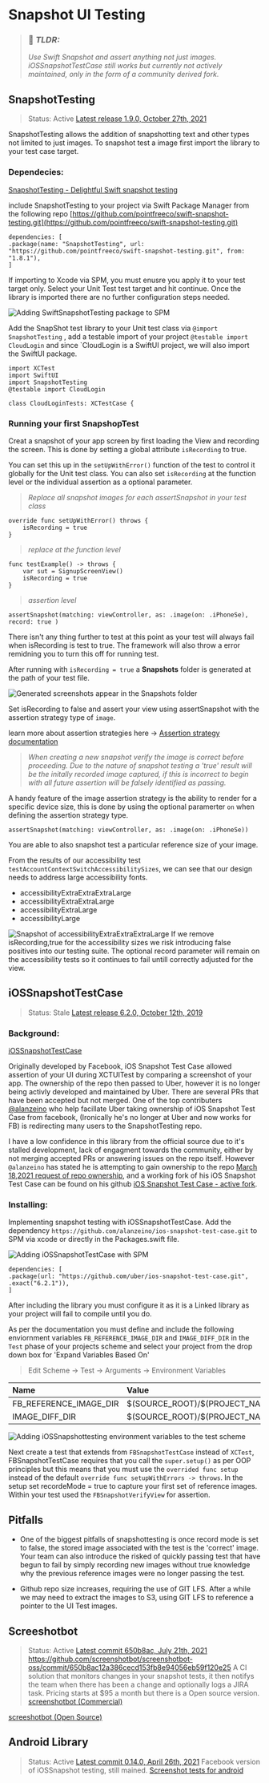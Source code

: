 # Snapshot UI Testing

> ### 📝 **_TLDR:_**
> _Use Swift Snapshot and assert anything not just images. iOSSnapshotTestCase still works but currently not actively maintained, only in the form of a community derived fork._
> 
## SnapshotTesting

> Status: Active [Latest release 1.9.0, October 27th, 2021](https://github.com/pointfreeco/swift-snapshot-testing/releases/tag/1.9.0)

SnapshotTesting allows the addition of snapshotting text and other types not limited to just images. To snapshot  test a image first import the library to your test case target.

### Dependecies:
[SnapshotTesting - Delightful Swift snapshot testing ](https://github.com/pointfreeco/swift-snapshot-testing.git)

include SnapshotTesting to your project via Swift Package Manager from the following repo [https://github.com/pointfreeco/swift-snapshot-testing.git](https://github.com/pointfreeco/swift-snapshot-testing.git)

```
dependencies: [
.package(name: "SnapshotTesting", url: "https://github.com/pointfreeco/swift-snapshot-testing.git", from: "1.8.1"),
]
```

If importing to Xcode via SPM, you must enusre you apply it to your test target only. Select your Unit Test test target and hit continue. Once the library is imported there are no further configuration steps needed.

![Adding SwiftSnapshotTesting package to SPM](ReadmeImages/screenshot-spm-choose-test-target.png)

Add the SnapShot test library to your Unit test class via `@import SnapshotTesting` , add a testable import of your project `@testable import CloudLogin` and since `CloudLogin is a SwiftUI project, we will also import the SwiftUI package.

```
import XCTest
import SwiftUI
import SnapshotTesting
@testable import CloudLogin

class CloudLoginTests: XCTestCase {
```

### Running your first SnapshopTest

Creat a snapshot of your app screen by first loading the View and recording the screen. This is done by setting a global attribute `isRecording` to true.

You can set this up in the `setUpWithError()` function of the test to control it globally for the Unit test class.  You can also set `isRecording` at the function level or the individual assertion as a optional parameter.

> _Replace all snapshot images for each assertSnapshot in your test class_
```
override func setUpWithError() throws {
    isRecording = true
}
```
> _replace at the function level_
```
func testExample() -> throws {
    var sut = SignupScreenView()
    isRecording = true
}
```
> _assertion level_

```
assertSnapshot(matching: viewController, as: .image(on: .iPhoneSe), record: true )
```

There isn't any thing further to test at this point as your test will always fail when isRecording is test to true. The framework will also throw a error remidning you to turn this off for running test.

After running with `isRecording = true` a __**Snapshots**__ folder is generated at the path of your test file.

![Generated screenshots appear in the __**Snapshots**__ folder](ReadmeImages/screenshot-generated-testimage.png)

Set isRecording to false and assert your view using assertSnapshot with the assertion strategy type of  `image`.

learn more about assertion strategies here -> [Assertion strategy documentation](https://github.com/pointfreeco/swift-snapshot-testing/blob/main/Documentation/Available-Snapshot-Strategies.md)

> _When creating a new snapshot verify the image is correct before proceeding._
> _Due to the nature of snapshot testing a 'true' result will be the initally recorded image captured, if this is incorrect to begin with all future assertion will be falsely identified as passing._

A handy feature of the image assertion strategy is the ability to render for a specific device size, this is done by using the optional paramerter `on` when defining the assertion strategy type.

```
assertSnapshot(matching: viewController, as: .image(on: .iPhoneSe))
```

You are able to also snapshot test a particular reference size of your image. 

From the results of our accessibility test `testAccountContextSwitchAccessibilitySizes`, we can see that our design needs to address large accessibility fonts. 

 - accessibilityExtraExtraExtraLarge
 - accessibilityExtraExtraLarge
 - accessibilityExtraLarge
 - accessibilityLarge

![Snapshot of accessibilityExtraExtraExtraLarge](ReadmeImages/screenshot-accessibilityExtraExtraExtraLarge.png)
If we remove isRecording,true for the accessibility sizes we risk introducing false positives into our testing suite. The optional record parameter will remain on the accessibility tests so it continues to fail untill correctly adjusted for the view.

## iOSSnapshotTestCase

> Status: Stale [Latest release 6.2.0, October 12th, 2019](https://github.com/uber/ios-snapshot-test-case/releases/tag/6.2.0)

### Background:
[iOSSnapshotTestCase](https://github.com/uber/ios-snapshot-test-case/)

Originally developed by Facebook, iOS Snapshot Test Case allowed assertion of your UI during  XCTUITest by comparing a screenshot of your app. The ownership of the repo then passed to Uber, however it is no longer being activly developed and maintained by Uber. There are several PRs that have been accepted but not merged. One of the top contributers [@alanzeino](https://github.com/alanzeino) who help facillate Uber taking ownership of iOS Snapshot Test Case from facebook, (Ironically he's no longer at Uber and now works for FB) is redirecting many users to the SnapshotTesting repo. 

I have a low confidence in this library from the official source due to it's stalled development, lack of engagment towards the community, either by not merging accepted PRs or answering issues on the repo itself.  However `@alanzeino` has stated he is attempting to gain ownership to the repo [March 18,2021 request of repo ownership](https://github.com/uber/ios-snapshot-test-case/pull/126#issuecomment-801631166), and a working fork of his iOS Snapshot Test Case can be found on his github [iOS Snapshot Test Case - active fork](https://github.com/alanzeino/ios-snapshot-test-case).


### Installing:
Implementing snapshot testing with iOSSnapshotTestCase. Add the dependency `https://github.com/alanzeino/ios-snapshot-test-case.git` to SPM via xcode or directly in the Packages.swift file.

![Adding iOSSnapshotTestCase with SPM](ReadmeImages/screenshot-spm-iossnapshot.png)

```
dependencies: [
.package(url: "https://github.com/uber/ios-snapshot-test-case.git", .exact("6.2.1")),
]
```

After including the library you must configure it as it is a Linked library as your project will fail to compile until you do. 

As per the documentation you must define and include the following enviornment variables `FB_REFERENCE_IMAGE_DIR` and `IMAGE_DIFF_DIR` in the `Test` phase of your projects scheme and select your project from the drop down box for 'Expand Variables Based On'
>Edit Scheme -> Test -> Arguments -> Environment Variables

| Name | Value |
| :------- | :------- |
| FB_REFERENCE_IMAGE_DIR | \$(SOURCE_ROOT)/$(PROJECT_NAME)Tests/ReferenceImages |
| IMAGE_DIFF_DIR | \$(SOURCE_ROOT)/$(PROJECT_NAME)Tests/FailureDiffs |

![Adding iOSSnapshottesting environment variables to the test scheme](ReadmeImages/screenshot-debug-schema.png)

Next create a test that extends from `FBSnapshotTestCase` instead of  `XCTest`, FBSnapshotTestCase requires that you call the `super.setup()` as per OOP principles but this means that you must use the `overrided func setup` instead of the default `override func setupWithErrors -> throws`. In the setup set recordeMode = true to capture your first set of reference images. Within your test used the `FBSnapshotVerifyView` for assertion.  

## Pitfalls

 - One of the biggest pitfalls of snapshottesting is once record mode is set to false, the stored image associated with the test is the 'correct' image. 
Your team can also introduce the risked of quickly passing test that have begun to fail by simply recording new images without true knowledge why the previous reference images were no longer passing the test.

- Github repo size increases, requiring the use of GIT LFS. After a while we may need to extract the images to S3, using GIT LFS to reference a pointer to the UI Test images.


## Screeshotbot
> Status: Active [Latest commit 650b8ac, July 21th, 2021](https://github.com/screenshotbot/screenshotbot-oss/commit/650b8ac12a386cecd153fb8e94056eb59f120e25)
https://github.com/screenshotbot/screenshotbot-oss/commit/650b8ac12a386cecd153fb8e94056eb59f120e25
A CI solution that monitors changes in your snapshot tests, it then notifys the team when there has been a change and optionally logs a JIRA task. Pricing starts at $95 a month but there is a Open source version.
[screenshotbot (Commercial)](https://screenshotbot.io)

[screeshotbot (Open Source)](https://github.com/screenshotbot/screenshotbot-oss)

## Android Library
> Status: Active [Latest commit 0.14.0, April 26th, 2021](https://github.com/facebook/screenshot-tests-for-android/releases/tag/0.14.0)
Facebook version of iOSSnapshot testing, still mained.
[Screenshot tests for android](https://github.com/facebook/screenshot-tests-for-android)
